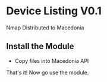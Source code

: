 # Device Listing V0.1

Nmap Distributed to Macedonia

## Install the Module

* Copy files into Macedonia API


That's it! Now go use the module.
